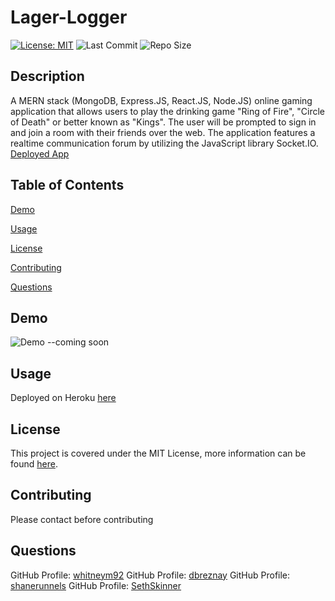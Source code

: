
# Lager-Logger
  [![License: MIT](https://img.shields.io/badge/License-MIT-yellow.svg)](https://opensource.org/licenses/MIT) ![Last Commit](https://img.shields.io/github/last-commit/dbreznay/Lager-Logger) ![Repo Size](https://img.shields.io/github/repo-size/dbreznay/Lager-Logger)

## Description
A MERN stack (MongoDB, Express.JS, React.JS, Node.JS) online gaming application that allows users to play the drinking game "Ring of Fire", "Circle of Death" or better known as "Kings". The user will be prompted to sign in and join a room with their friends over the web. The application features a realtime communication forum by utilizing the JavaScript library Socket.IO.
[Deployed App](https://lager-logger1.herokuapp.com/)
  
## Table of Contents
[Demo](#Demo)

[Usage](#Usage)

[License](#License)

[Contributing](#Contributing)

[Questions](#Questions)
  
## Demo
![Demo]() --coming soon

  
## Usage
Deployed on Heroku [here](https://lager-logger1.herokuapp.com/)
  
## License
This project is covered under the MIT License, more information can be found [here](https://opensource.org/licenses/MIT).

## Contributing
Please contact before contributing
 
## Questions 
GitHub Profile: [whitneym92](http://github.com/whitneym92)
GitHub Profile: [dbreznay](http://github.com/dbreznay)
GitHub Profile: [shanerunnels](http://github.com/shanerunnels)
GitHub Profile: [SethSkinner](http://github.com/SethSkinner)